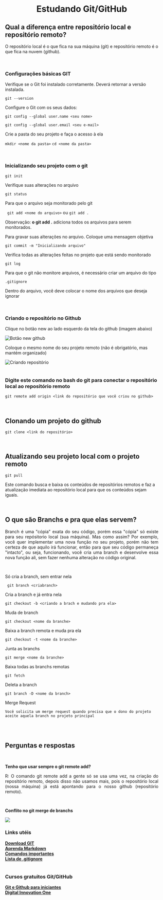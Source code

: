 <h1 align="center">Estudando Git/GitHub</h1>

<h2>Qual a diferença entre repositório local e repositório remoto?</h2>
<p>O repositório local é o que fica na sua máquina (git) e repositório remoto é o que fica na nuvem (github).</p></br>

<h3><b>Configurações básicas GIT</b></h3>
<p>Verifique se o Git foi instalado corretamente. Deverá retornar a versão instalada.</p>

```git --version```

Configure o Git com os seus dados:

```git config --global user.name <seu nome> ```

```git config --global user.email <seu e-mail> ```

<p>Crie a pasta do seu projeto e faça o acesso à ela</p>

```mkdir <nome da pasta>```
```cd <nome da pasta>```

</br>

<h3><b>Inicializando seu projeto com o git</b></h3>

```git init```

<p>Verifique suas alterações no arquivo</p>

```git status```

<p>Para que o arquivo seja monitorado pelo git</p>

``` git add <nome do arquivo>``` ou ```git add . ```

<p>Observação: <b>o git add .</b> adiciona todos os arquivos para serem monitorados. </p>

<p>Para gravar suas alterações no arquivo. Coloque uma mensagem objetiva</p>

``` git commit -m "Inicializando arquivo" ```

<p>Verifica todas as alterações feitas no projeto que está sendo monitorado</p>

```git log ```

<p>Para que o git não monitore arquivos, é necessário criar um arquivo do tipo</p>

```.gitignore```

<p> Dentro do arquivo, você deve colocar o nome dos arquivos que deseja ignorar </p></br>

<h3>Criando o repositório no Github</h3>
<p>Clique no botão new ao lado esquerdo da tela do github (imagem abaixo)</p>
<img src="https://ik.imagekit.io/twayhlwajl/criar_tLdXmzKWg.JPG" alt="Botão new github"></br>

<p>Coloque o mesmo nome do seu projeto remoto (não é obrigatório, mas mantém organizado)</p>
<img src="https://ik.imagekit.io/twayhlwajl/new_Z7yNkTolj.JPG" alt="Criando repositório" ></br></br>

<h3>Digite este comando no bash do git para conectar o repositório local ao repositório remoto</h3>

```git remote add origin <link do repositório que você criou no github>```

</br>
<h2>Clonando um projeto do github</h2>

```git clone <link do repositório>```

</br>
<h2>Atualizando seu projeto local com o projeto remoto</h2>

``` git pull ```
</br>
<p>Este comando busca e baixa os conteúdos de repositórios remotos e faz a atualização imediata ao repositório local para que os conteúdos sejam iguais.</p></br>

<h2>O que são Branchs e pra que elas servem?</h2>
<p align="justify">Branch é uma "cópia" exata do seu código, porém essa "cópia" só existe para seu repósitorio local (sua máquina). Mas como assim? Por exemplo, você quer implementar uma nova função no seu projeto, porém não tem certeza de que aquilo irá funcionar, então para que seu código permaneça "intacto", ou seja, funcionando, você cria uma branch e desenvolve essa nova função ali, sem fazer nenhuma alteração no código original. </p></br>

<p>Só cria a branch, sem entrar nela</p>

``` git branch <criabranch>```

<p> Cria a branch e já entra nela</p>

```git checkout -b <criando a brach e mudando pra ela>```

<p>Muda de branch</p>

```git checkout <nome da branche>```

<p>Baixa a branch remota e muda pra ela</p>

```git checkout -t <nome da branche>``` 

<p>Junta as branchs</p>

```git merge <nome da branche>```

<p>Baixa todas as branchs remotas</p>

```git fetch ```

<p>Deleta a branch</p>

```git branch -D <nome da branch>```

<p>Merge Request</p>

```Você solicita um merge request quando precisa que o dono do projeto aceite aquela branch no projeto principal```




</br></br>
<h2><b>Perguntas e respostas</b></h3></br>
<p><b>Tenho que usar sempre o git remote add?</b></p>
<p align="justify">R: O comando git remote add a gente só se usa uma vez, na criação do repositório remoto, depois disso não usamos mais, pois o repositório local (nossa máquina) já está apontando para o nosso github (repositório remoto).</p></br>

<p><b>Conflito no git merge de branchs</b></p>
<img src="https://ik.imagekit.io/twayhlwajl/conflito_merge_vlbfU7BpK.JPG" />


</br>
<h3><b>Links utéis</b></h3>
<b><a href="https://git-scm.com/">Download GIT</a></b></br>
<b><a href="https://blog.da2k.com.br/2015/02/08/aprenda-markdown/">Aprenda Markdown </a></b></br>
<b><a href="https://woliveiras.com.br/posts/comandos-mais-utilizados-no-git/"> Comandos importantes</a></b></br>
<b><a href="https://github.com/github/gitignore">Lista de .gitignore</a></b></br></br>


<h3><b>Cursos gratuitos Git/GitHub</b></h3>
<b><a href="https://www.udemy.com/course/git-e-github-para-iniciantes/">Git e Github para iniciantes</a></b></br>
<b><a href="https://digitalinnovation.one">Digital Innovation One</a></b></br>








